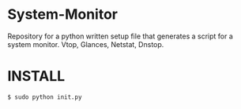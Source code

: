 # System-Monitor
Repository for a python written setup file that generates a script for a system monitor. Vtop, Glances, Netstat, Dnstop.

# INSTALL
    $ sudo python init.py
